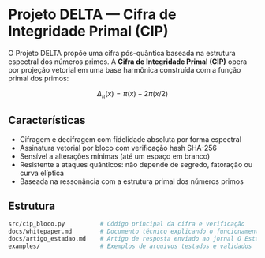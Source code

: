 # Projeto DELTA — Cifra de Integridade Primal (CIP)

O Projeto DELTA propõe uma cifra pós-quântica baseada na estrutura espectral dos números primos.
A **Cifra de Integridade Primal (CIP)** opera por projeção vetorial em uma base harmônica construída com a função primal dos primos:

$$
\Delta_\pi(x) = \pi(x) - 2\pi(x/2)
$$

## Características

- Cifragem e decifragem com fidelidade absoluta por forma espectral
- Assinatura vetorial por bloco com verificação hash SHA-256
- Sensível a alterações mínimas (até um espaço em branco)
- Resistente a ataques quânticos: não depende de segredo, fatoração ou curva elíptica
- Baseada na ressonância com a estrutura primal dos números primos

## Estrutura

```bash
src/cip_bloco.py          # Código principal da cifra e verificação
docs/whitepaper.md        # Documento técnico explicando o funcionamento
docs/artigo_estadao.md    # Artigo de resposta enviado ao jornal O Estado de S. Paulo
examples/                 # Exemplos de arquivos testados e validados

